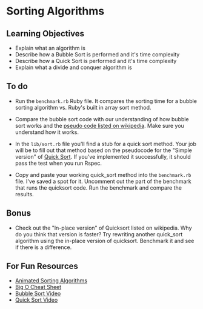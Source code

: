 # Sorting Algorithms

## Learning Objectives
* Explain what an algorithm is
* Describe how a Bubble Sort is performed and it's time complexity
* Describe how a Quick Sort is performed and it's time complexity
* Explain what a divide and conquer algorithm is

## To do

* Run the `benchmark.rb` Ruby file. It compares the sorting time for a bubble sorting algorithm vs. Ruby's built in array sort method.

* Compare the bubble sort code with our understanding of how bubble sort works and the [pseudo code listed on wikipedia](http://en.wikipedia.org/wiki/Bubble_sort). Make sure you understand how it works.

* In the `lib/sort.rb` file you'll find a stub for a quick sort method. Your job will be to fill out that method based on the pseudocode for the "Simple version" of [Quick Sort](http://rosettacode.org/wiki/Sorting_algorithms/Quicksort). If you've implemented it successfully, it should pass the test when you run Rspec.

* Copy and paste your working quick_sort method into the `benchmark.rb` file. I've saved a spot for it. Uncomment out the part of the benchmark that runs the quicksort code. Run the benchmark and compare the results.

## Bonus

* Check out the "In-place version" of Quicksort listed on wikipedia. Why do you think that version is faster? Try rewriting another quick_sort algorithm using the in-place version of quicksort. Benchmark it and see if there is a difference.

## For Fun Resources
* [Animated Sorting Algorithms](http://www.sorting-algorithms.com/)
* [Big O Cheat Sheet](http://bigocheatsheet.com/)
* [Bubble Sort Video](http://www.youtube.com/watch?v=lyZQPjUT5B4)
* [Quick Sort Video](http://www.youtube.com/watch?v=ywWBy6J5gz8)

